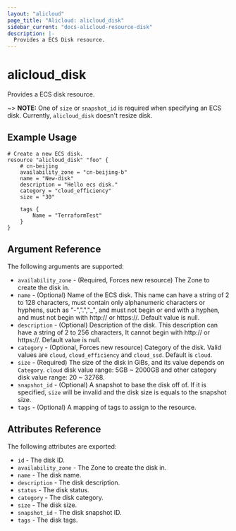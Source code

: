 ```yaml
---
layout: "alicloud"
page_title: "Alicloud: alicloud_disk"
sidebar_current: "docs-alicloud-resource-disk"
description: |-
  Provides a ECS Disk resource.
---
```


# alicloud\_disk

Provides a ECS disk resource.

~> **NOTE:** One of `size` or `snapshot_id` is required when specifying an ECS disk. Currently, `alicloud_disk` doesn't resize disk.

## Example Usage

```
# Create a new ECS disk.
resource "alicloud_disk" "foo" {
    # cn-beijing
    availability_zone = "cn-beijing-b"
    name = "New-disk"
    description = "Hello ecs disk."
    category = "cloud_efficiency"
    size = "30"

    tags {
        Name = "TerraformTest"
    }
}
```
## Argument Reference

The following arguments are supported:

* `availability_zone` - (Required, Forces new resource) The Zone to create the disk in.
* `name` - (Optional) Name of the ECS disk. This name can have a string of 2 to 128 characters, must contain only alphanumeric characters or hyphens, such as "-",".","_", and must not begin or end with a hyphen, and must not begin with http:// or https://. Default value is null.
* `description` - (Optional) Description of the disk. This description can have a string of 2 to 256 characters, It cannot begin with http:// or https://. Default value is null.
* `category` - (Optional, Forces new resource) Category of the disk. Valid values are `cloud`, `cloud_efficiency` and `cloud_ssd`. Default is `cloud`.
* `size` - (Required) The size of the disk in GiBs, and its value depends on `Category`. `cloud` disk value range: 5GB ~ 2000GB and other category disk value range: 20 ~ 32768.
* `snapshot_id` - (Optional) A snapshot to base the disk off of. If it is specified, `size` will be invalid and the disk size is equals to the snapshot size.
* `tags` - (Optional) A mapping of tags to assign to the resource.

## Attributes Reference

The following attributes are exported:

* `id` - The disk ID.
* `availability_zone` - The Zone to create the disk in.
* `name` - The disk name.
* `description` - The disk description.
* `status` - The disk status.
* `category` - The disk category.
* `size` - The disk size.
* `snapshot_id` - The disk snapshot ID.
* `tags` - The disk tags.